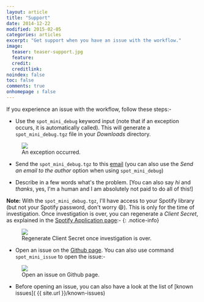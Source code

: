 ```yaml
---
layout: article
title: "Support"
date: 2014-12-22
modified: 2015-02-05
categories: articles
excerpt: "Get support when you have an issue with the workflow."
image:
  teaser: teaser-support.jpg
  feature:
  credit:
  creditlink:
noindex: false
toc: false
comments: true
onhomepage : false
---
```


If you experience an issue with the workflow, follow these steps:-

* Use the `spot_mini_debug` keyword input (note that if an exception occurs, it is automatically called). This will generate a `spot_mini_debug.tgz` file in your _Downloads_ directory.

<figure>
	<img src="{{ site.url }}/images/support1.jpg"></a>
	<figcaption>An exception occurred.</figcaption>
</figure>

* Send the `spot_mini_debug.tgz` to this [email](mailto:alfred.spotify.mini.player@gmail.com) (you can also use the _Send an email to the author_ option when using `spot_mini_debug`)

<a name="note_regenerate_client_secret"></a>

* Describe in a few words what's the problem. [You can also say _hi_ and _thanks_, yes, I'm a human and I am absolutely not paid to do all of this!]

**Note:** With the `spot_mini_debug.tgz`, I'll have access to your Spotify library (but not your Spotify password, don't worry :smile:). This is only for the time of investigation. Once investigation is over, you can regenerate a _Client Secret_, as explained in the [Spotify Application page](https://developer.spotify.com/my-applications):-
{: .notice-info}

<figure>
	<img src="{{ site.url }}/images/support2.jpg"></a>
	<figcaption>Regenerate Client Secret once investigation is over.</figcaption>
</figure>

* Open an issue on the [Github page](https://github.com/vdesabou/alfred-spotify-mini-player/issues/new). You can also use command `spot_mini_issue` to open the issue:-

<figure>
	<img src="{{ site.url }}/images/support3.jpg"></a>
	<figcaption>Open an issue on Github page.</figcaption>
</figure>

* Before opening an issue, you can also have a look at the list of [known issues]( {{ site.url }}/known-issues)